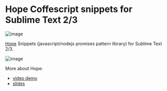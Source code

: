 Hope Coffescript snippets for Sublime Text 2/3
==================

  ![image](http://i.imgur.com/aJxW1fP.png)


[Hope](https://github.com/soyjavi/hope) Snippets (javascript/nodejs promises pattern library) for Sublime Text 2/3.

  ![image](http://i.imgur.com/Wg6mXXG.png)


 More about Hope:

  - [video demo](http://www.youtube.com/watch?v=NHQOlPoWki8)
  - [slides](http://www.slid.us/S15x#/)